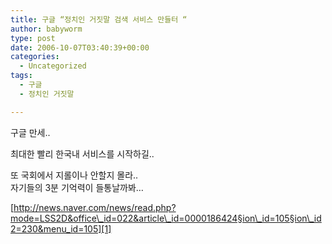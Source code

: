 ```yaml
---
title: 구글 “정치인 거짓말 검색 서비스 만들터 “
author: babyworm
type: post
date: 2006-10-07T03:40:39+00:00
categories:
  - Uncategorized
tags:
  - 구글
  - 정치인 거짓말

---
```

구글 만세..

최대한 빨리 한국내 서비스를 시작하길..

또 국회에서 지롤이나 안할지 몰라..<br>
자기들의 3분 기억력이 들통날까봐…

[http://news.naver.com/news/read.php?mode=LSS2D&office\_id=022&article\_id=0000186424§ion\_id=105§ion\_id2=230&menu_id=105][1]

 [1]: http://news.naver.com/news/read.php?mode=LSS2D&office_id=022&article_id=0000186424§ion_id=105§ion_id2=230&menu_id=105
